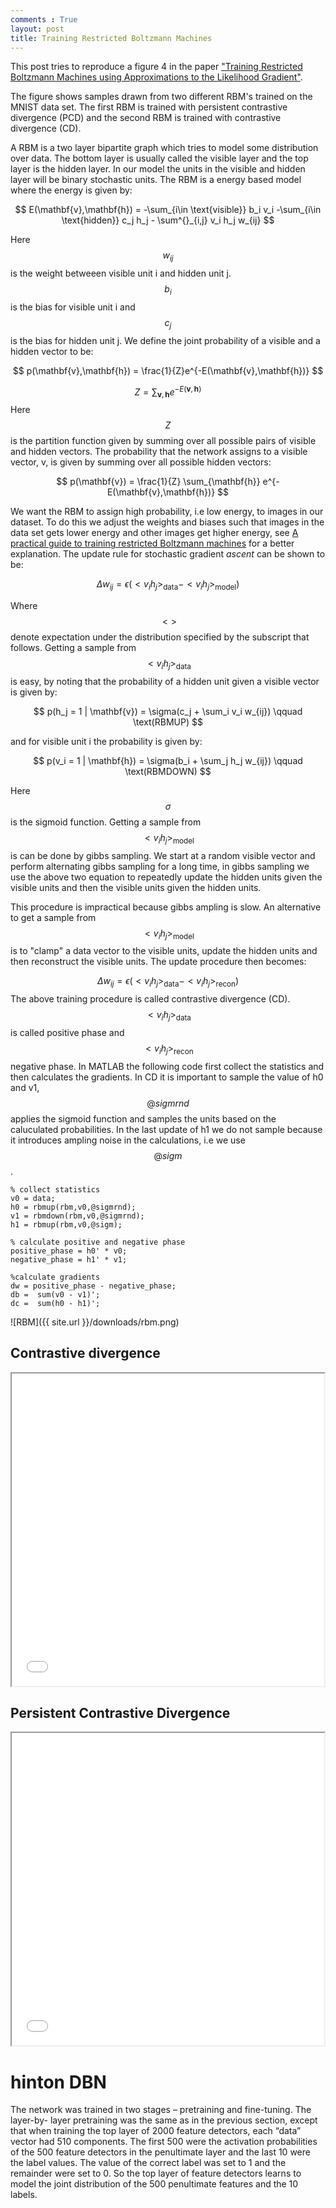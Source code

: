 ```yaml
---
comments : True
layout: post
title: Training Restricted Boltzmann Machines
---
```

This post tries to reproduce a figure 4 in the paper ["Training Restricted Boltzmann Machines using Approximations to the Likelihood Gradient"](http://www.cs.utoronto.ca/~tijmen/pcd/pcd.pdf). 

The figure shows samples drawn from two different RBM's trained on the MNIST data set. The first RBM is trained with persistent contrastive divergence (PCD) and the second RBM is trained with contrastive divergence (CD). 

A RBM is a two layer bipartite graph which tries to model some distribution over data. The bottom layer is usually called the visible layer and the top layer is the hidden layer. In our model the units in the visible and hidden layer will be binary stochastic units. The RBM is a energy based model where the energy is given by:

$$ 
E(\mathbf{v},\mathbf{h}) = -\sum_{i\in \text{visible}} b_i v_i -\sum_{i\in \text{hidden}} c_j h_j - \sum^{}_{i,j} v_i h_j w_{ij} 
$$

Here  $$ w_{ij} $$ is the weight betweeen visible unit i and hidden unit j. $$ b_{i} $$ is the bias for visible unit i and $$ c_j $$ is the bias for hidden unit j. We define the joint probability of a visible and a hidden vector to be:

$$
p(\mathbf{v},\mathbf{h}) = \frac{1}{Z}e^{-E(\mathbf{v},\mathbf{h})}
$$

$$
Z = \sum_{\mathbf{v},\mathbf{h}} e^{-E(\mathbf{v},\mathbf{h})}
$$
Here $$Z$$ is the partition function given by summing over all possible pairs of visible and hidden vectors.
The probability that the network assigns to a visible vector, v, is given by summing over all possible hidden vectors:

$$
p(\mathbf{v}) = \frac{1}{Z} \sum_{\mathbf{h}} e^{-E(\mathbf{v},\mathbf{h})}
$$

We want the RBM to assign high probability, i.e low energy, to images in our dataset. To do this we adjust the weights and biases such that images in the data set gets lower energy and other images get higher energy, see [A practical guide to training restricted Boltzmann machines](https://www.cs.toronto.edu/~hinton/absps/guideTR.pdf) for a better explanation. 
The update rule for stochastic gradient *ascent* can be shown to be:

$$
\Delta w_{ij} = \epsilon (<v_i h_j>_\text{data} - <v_i h_j>_\text{model})
$$ 

Where $$<>$$ denote expectation under the distribution specified by the subscript that follows. 
Getting a sample from $$<v_i h_j>_\text{data}$$ is easy, by noting that the probability of a hidden unit given a visible vector is given by:

$$
p(h_j = 1 | \mathbf{v}) = \sigma(c_j + \sum_i v_i w_{ij})   \qquad \text(RBMUP)
$$

and for visible unit i the probability is given by:

$$
p(v_i = 1 | \mathbf{h}) = \sigma(b_i + \sum_j h_j w_{ij})  \qquad \text(RBMDOWN)
$$

Here $$\sigma$$ is the sigmoid function. Getting a sample from $$<v_i h_j>_\text{model}$$ is can be done by gibbs sampling. We start at a random visible vector and perform alternating gibbs sampling for a long time, in gibbs sampling we use the above two equation to repeatedly update  the hidden units given the visible units and then the visible units given the hidden units. 

This procedure is impractical because gibbs ampling is slow. An alternative to get a sample from $$<v_i h_j>_\text{model}$$ is to "clamp" a data vector to the visible units, update the hidden units and then reconstruct the visible units. The update procedure then becomes: 

$$
\Delta w_{ij} = \epsilon (<v_i h_j>_\text{data} - <v_i h_j>_\text{recon})
$$ 
The above training procedure is called contrastive divergence (CD).  $$<v_i h_j>_\text{data}$$ is called positive phase and $$<v_i h_j>_\text{recon}$$ negative phase. In MATLAB the following code first collect the statistics and then calculates the gradients. In CD it is important to sample the value of h0 and v1, $$@sigmrnd$$ applies the sigmoid function and samples the units based on the caluculated probabilities. In the last update of h1 we do not sample because it introduces ampling noise in the calculations, i.e we use $$@sigm$$. 

```
% collect statistics
v0 = data;
h0 = rbmup(rbm,v0,@sigmrnd);
v1 = rbmdown(rbm,v0,@sigmrnd);
h1 = rbmup(rbm,v0,@sigm);

% calculate positive and negative phase
positive_phase = h0' * v0;
negative_phase = h1' * v1;

%calculate gradients
dw = positive_phase - negative_phase;
db =  sum(v0 - v1)';
dc =  sum(h0 - h1)';

```


![RBM]({{ site.url }}/downloads/rbm.png)

## Contrastive divergence

<iframe src="//www.youtube.com/embed/tD3kQmqNHw0" width="500" height="500" ></iframe>



## Persistent Contrastive Divergence 
<iframe src="//www.youtube.com/embed/c0xdBV70fgE" width="500" height="500" ></iframe>

# hinton DBN
The network was trained in two stages – pretraining and fine-tuning. The layer-by-
layer pretraining was the same as in the previous section, except that when training the top layer of 2000 feature detectors, each “data” vector had 510 components. The first 500 were the activation probabilities of the 500 feature detectors in the penultimate layer and the last 10 were the label values. The value of the correct label was set to 1 and the remainder were set to 0. So the top layer of feature detectors learns to model the joint distribution of the 500 penultimate features and the 10 labels.


